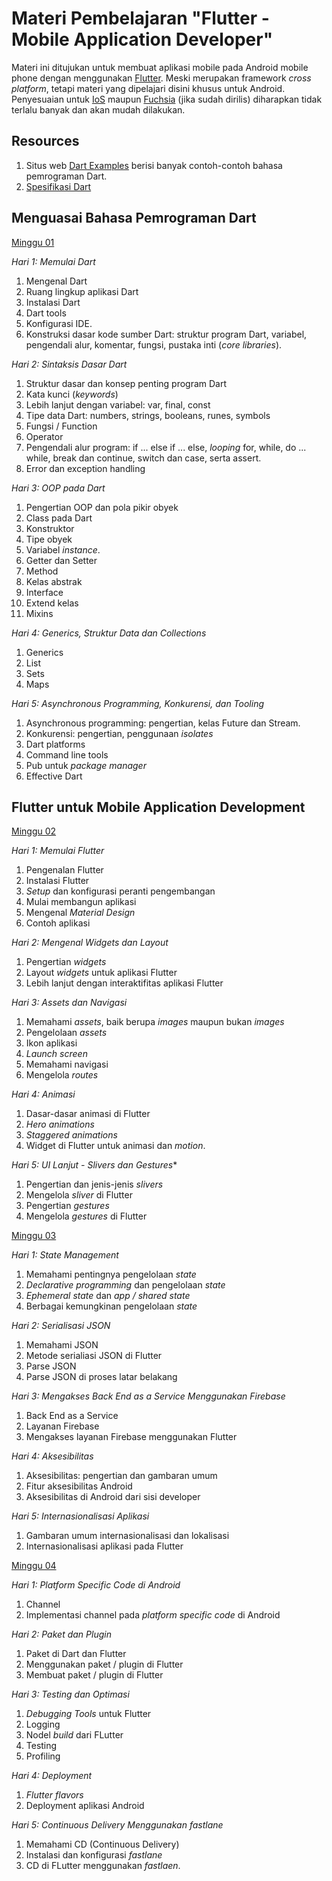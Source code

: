 # Materi Pembelajaran "Flutter - Mobile Application Developer"

Materi ini ditujukan untuk membuat aplikasi mobile pada Android mobile phone dengan menggunakan
[Flutter](https://flutter.dev). Meski merupakan framework *cross platform*, tetapi materi yang
dipelajari disini khusus untuk Android. Penyesuaian untuk [IoS](https://www.apple.com/id/ios/) maupun
[Fuchsia](https://fuchsia.dev/) (jika sudah dirilis) diharapkan tidak terlalu banyak dan akan mudah
dilakukan.

## Resources

1. Situs web [Dart Examples](https://sites.google.com/site/dartlangexamples/home) berisi banyak
contoh-contoh bahasa pemrograman Dart.
2. [Spesifikasi Dart](https://dart.dev/guides/language/spec)

## Menguasai Bahasa Pemrograman Dart

[Minggu 01](isi/01.md)

*Hari 1: Memulai Dart*

1. Mengenal Dart
2. Ruang lingkup aplikasi Dart
3. Instalasi Dart
4. Dart tools
5. Konfigurasi IDE.
6. Konstruksi dasar kode sumber Dart: struktur program Dart, variabel, pengendali alur, komentar,
   fungsi, pustaka inti (*core libraries*). 

*Hari 2: Sintaksis Dasar Dart*

1. Struktur dasar dan konsep penting program Dart
2. Kata kunci (*keywords*)
3. Lebih lanjut dengan variabel: var, final, const
4. Tipe data Dart: numbers, strings, booleans, runes, symbols
5. Fungsi / Function
6. Operator
7. Pengendali alur program: if ... else if ... else, *looping* for, while, do ... while, break dan
   continue, switch dan case, serta assert.
8. Error dan exception handling

*Hari 3: OOP pada Dart*

1. Pengertian OOP dan pola pikir obyek
2. Class pada Dart
3. Konstruktor
4. Tipe obyek
5. Variabel *instance*.
6. Getter dan Setter
7. Method
8. Kelas abstrak
9. Interface
10. Extend kelas
11. Mixins

*Hari 4: Generics, Struktur Data dan Collections*

1. Generics
2. List
3. Sets
4. Maps

*Hari 5: Asynchronous Programming, Konkurensi, dan Tooling*

1. Asynchronous programming: pengertian, kelas Future dan Stream.
2. Konkurensi: pengertian, penggunaan *isolates*
3. Dart platforms
4. Command line tools
5. Pub untuk *package manager*
6. Effective Dart

## Flutter untuk Mobile Application Development

[Minggu 02](isi/02.md)

*Hari 1: Memulai Flutter*

1. Pengenalan Flutter
2. Instalasi Flutter
3. *Setup* dan konfigurasi peranti pengembangan
4. Mulai membangun aplikasi
5. Mengenal *Material Design*
6. Contoh aplikasi

*Hari 2: Mengenal Widgets dan Layout*

1. Pengertian *widgets*
2. Layout *widgets* untuk aplikasi Flutter
3. Lebih lanjut dengan interaktifitas aplikasi Flutter

*Hari 3: Assets dan Navigasi*

1. Memahami *assets*, baik berupa *images* maupun bukan *images*
2. Pengelolaan *assets*
3. Ikon aplikasi
4. *Launch screen*
5. Memahami navigasi
6. Mengelola *routes*

*Hari 4: Animasi*

1. Dasar-dasar animasi di Flutter
2. *Hero animations*
3. *Staggered animations*
4. Widget di Flutter untuk animasi dan *motion*.

*Hari 5: UI Lanjut - Slivers dan Gestures**

1. Pengertian dan jenis-jenis *slivers*
2. Mengelola *sliver* di Flutter
3. Pengertian *gestures*
4. Mengelola *gestures* di Flutter 

[Minggu 03](isi/03.md)

*Hari 1: State Management*

1. Memahami pentingnya pengelolaan *state*
2. *Declarative programming* dan pengelolaan *state*
3. *Ephemeral state* dan *app / shared state*
4. Berbagai kemungkinan pengelolaan *state*

*Hari 2: Serialisasi JSON*

1. Memahami JSON
2. Metode serialiasi JSON di Flutter
3. Parse JSON 
4. Parse JSON di proses latar belakang

*Hari 3: Mengakses Back End as a Service Menggunakan Firebase*

1. Back End as a Service
2. Layanan Firebase
3. Mengakses layanan Firebase menggunakan Flutter

*Hari 4: Aksesibilitas*

1. Aksesibilitas: pengertian dan gambaran umum
2. Fitur aksesibilitas Android
3. Aksesibilitas di Android dari sisi developer

*Hari 5: Internasionalisasi Aplikasi*

1. Gambaran umum internasionalisasi dan lokalisasi
2. Internasionalisasi aplikasi pada Flutter

[Minggu 04](isi/04.md)

*Hari 1: Platform Specific Code di Android* 

1. Channel
2. Implementasi channel pada *platform specific code* di Android

*Hari 2: Paket dan Plugin*

1. Paket di Dart dan Flutter
2. Menggunakan paket / plugin di Flutter
3. Membuat paket / plugin di Flutter

*Hari 3: Testing dan Optimasi*

1. *Debugging Tools* untuk Flutter
2. Logging
3. Nodel *build* dari FLutter
4. Testing
5. Profiling

*Hari 4: Deployment* 

1. *Flutter flavors*
2. Deployment aplikasi Android

*Hari 5: Continuous Delivery Menggunakan *fastlane**

1. Memahami CD (Continuous Delivery)
2. Instalasi dan konfigurasi *fastlane*
3. CD di FLutter menggunakan *fastlaen*.

